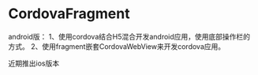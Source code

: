 # CordovaFragment
android版： 
1、使用cordova结合H5混合开发android应用，使用底部操作栏的方式。 
2、使用fragment嵌套CordovaWebView来开发cordova应用。

近期推出ios版本
